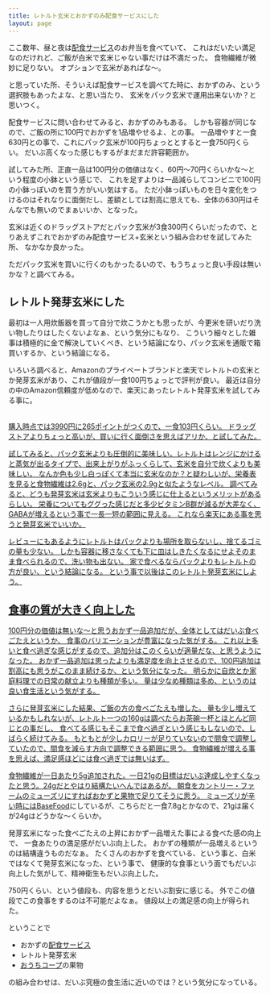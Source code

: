 ```yaml
---
title: レトルト玄米とおかずのみ配食サービスにした
layout: page
---
```

ここ数年、昼と夜は[配食サービス](https://karino2.github.io/RandomThoughts/%E9%85%8D%E9%A3%9F%E3%82%B5%E3%83%BC%E3%83%93%E3%82%B9)のお弁当を食べていて、
これはだいたい満足なのだけれど、ご飯が白米で玄米じゃない事だけは不満だった。
食物繊維が微妙に足りない。
オプションで玄米があればな〜。

と思っていた所、そういえば配食サービスを調べてた時に、おかずのみ、という選択肢もあったよな、と思い当たり、
玄米をパック玄米で運用出来ないか？と思いつく。

配食サービスに問い合わせてみると、おかずのみもある。
しかも容器が同じなので、ご飯の所に100円でおかずを1品増やせるよ、との事。
一品増やすと一食630円との事で、これにパック玄米が100円ちょっととすると一食750円くらい。
だいぶ高くなった感じもするがまだまだ許容範囲か。

試してみた所、正直一品は100円分の価値はなく、60円〜70円くらいかな〜という程度の小鉢という感じで、
これを足すよりは一品減らしてコンビニで100円の小鉢っぽいのを買う方がいい気はする。
ただ小鉢っぽいものを日々変化をつけるのはそれなりに面倒だし、差額としては割高に思えても、全体の630円はそんなでも無いのでまぁいいか、となった。

玄米は近くのドラッグストアだとパック玄米が3食300円くらいだったので、とりあえずこれでおかずのみ配食サービス+玄米という組み合わせを試してみた所、
なかなか良かった。

ただパック玄米を買いに行くのもかったるいので、もうちょっと良い手段は無いかな？と調べてみる。

## レトルト発芽玄米にした

最初は一人用炊飯器を買って自分で炊こうかとも思ったが、今更米を研いだり洗い物したりはしたくないよなぁ、という気分にもなり、
こういう細々とした雑事は積極的に金で解決していくべき、という結論になり、パック玄米を通販で箱買いするか、という結論になる。

いろいろ調べると、Amazonのプライベートブランドと楽天でレトルトの玄米とか発芽玄米があり、これが値段が一食100円ちょっとで評判が良い。
最近は自分の中のAmazon信頼度が低めなので、楽天にあったレトルト発芽玄米を試してみる事に。

<a href="https://hb.afl.rakuten.co.jp/ichiba/3e90b021.5028c8fa.3e90b022.be83f001/?pc=https%3A%2F%2Fitem.rakuten.co.jp%2Fyamatane%2F10000078%2F&link_type=pict&ut=eyJwYWdlIjoiaXRlbSIsInR5cGUiOiJwaWN0Iiwic2l6ZSI6IjI0MHgyNDAiLCJuYW0iOjEsIm5hbXAiOiJyaWdodCIsImNvbSI6MSwiY29tcCI6ImRvd24iLCJwcmljZSI6MSwiYm9yIjoxLCJjb2wiOjEsImJidG4iOjEsInByb2QiOjAsImFtcCI6ZmFsc2V9" target="_blank" rel="nofollow sponsored noopener" style="word-wrap:break-word;"><img src="https://hbb.afl.rakuten.co.jp/hgb/3e90b021.5028c8fa.3e90b022.be83f001/?me_id=1308289&item_id=10000078&pc=https%3A%2F%2Fthumbnail.image.rakuten.co.jp%2F%400_mall%2Fyamatane%2Fcabinet%2F04875641%2F06750788%2F10000078_240307_thum.jpg%3F_ex%3D240x240&s=240x240&t=pict" border="0" style="margin:2px" alt="" title=""><br>

購入時点では3990円に265ポイントがつくので、一食103円くらい。
ドラッグストアよりちょっと高いが、買いに行く面倒さを思えばアリか、と試してみた。

試してみると、パック玄米よりも圧倒的に美味しい。レトルトはレンジにかけると蒸気が出るタイプで、出来上がりがふっくらして、玄米を自分で炊くよりも美味しい。
なんか色も少し白っぽくて本当に玄米なのか？と疑わしいが、栄養表を見ると食物繊維は2.6gと、パック玄米の2.9gと似たようなレベル。
調べてみると、どうも発芽玄米は玄米よりもこういう感じに仕上るというメリットがあるらしい。
栄養についてもググった感じだと多少ビタミンB群が減るが大差なく、GABAが増えるという事で一長一短の範囲に見える。
これなら楽天にある事を思うと発芽玄米でいいか。

レビューにもあるようにレトルトはパックよりも場所を取らないし、捨てるゴミの量も少ない。
しかも容器に移さなくても下に皿はしきたくなるにせよそのまま食べられるので、洗い物も出ない。
家で食べるならパックよりもレトルトの方が良い、という結論になる。
という事で以後はこのレトルト発芽玄米にしよう。

## 食事の質が大きく向上した

100円分の価値は無いな〜と思うおかず一品追加だが、全体としてはだいぶ食べごたえというか、
食事のバリエーションが豊富になった気がする。
これ以上多いと食べ過ぎな感じがするので、追加分はこのくらいが適量だな、と思うようになった。
おかず一品追加は思ったよりも満足度を向上させるので、100円追加は割高にも思うがこのまま続けるか、という気分になった。
明らかに自炊とか家庭料理での日常の献立よりも種類が多い。
量は少なめ種類は多め、というのは良い食生活という気がする。

さらに発芽玄米にした結果、ご飯の方の食べごたえも増した。
量も少し増えているかもしれないが、レトルト一つの160gは調べたらお茶碗一杯とほとんど同じとの事だし、
食べてる感じもそこまで食べ過ぎという感じもしないので、しばらく続けてみる。
もともとが少しカロリーが足りていないので間食で調整していたので、間食を減らす方向で調整できる範囲に思う。
食物繊維が増える事を思えば、満足感ほどには食べ過ぎでは無いはず。

食物繊維が一日あたり5g追加された。一日21gの目標はだいぶ達成しやすくなったと思う。24gだとやはり結構たいへんではあるが。
朝食をカントリー・ファームのミューズリにすればおかずと果物で足りてそうに思う。
ミューズリが辛い時には[BaseFood](https://karino2.github.io/RandomThoughts/BaseFood)にしているが、こちらだと一食7.8gとかなので、21gは届くが24gはどうかな〜くらいか。

発芽玄米になった食べごたえの上昇におかず一品増えた事による食べた感の向上で、
一食あたりの満足感がだいぶ向上した。
おかずの種類が一品増えるというのは結構違うものだなぁ。
たくさんのおかずを食べている、という事と、白米ではなくて発芽玄米になった、という事で、
健康的な食事という面でもだいぶ向上した気がして、精神衛生もだいぶ向上した。

750円くらい、という値段も、内容を思うとだいぶ割安に感じる。
外でこの値段でこの食事をするのは不可能だよなぁ。
値段以上の満足感の向上が得られた。

ということで

- おかずの[配食サービス](https://karino2.github.io/RandomThoughts/%E9%85%8D%E9%A3%9F%E3%82%B5%E3%83%BC%E3%83%93%E3%82%B9)
- レトルト発芽玄米
- [おうちコープ](https://karino2.github.io/RandomThoughts/%E3%81%8A%E3%81%86%E3%81%A1%E3%82%B3%E3%83%BC%E3%83%97)の果物

の組み合わせは、だいぶ究極の食生活に近いのでは？という気分になっている。